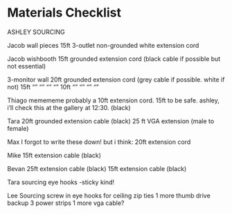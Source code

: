 Materials Checklist
===================


ASHLEY SOURCING

Jacob wall pieces
15ft 3-outlet non-grounded white extension cord

Jacob wishbooth
15ft grounded extension cord (black cable if possible but not essential)

3-monitor wall
20ft grounded extension cord (grey cable if possible. white if not)
15ft       “”            “”             “”                      “”
10ft       “”            “”             “”                      “”

Thiago memememe
probably a 10ft extension cord. 15ft to be safe. ashley, i’ll check this at the gallery at 12:30. (black)

Tara
20ft grounded extension cable (black)
25 ft VGA extension (male to female)

Max
I forgot to write these down! but i think:
20ft extension cord

Mike
15ft extension cable (black)

Bevan
25ft extension cable (black)
15ft extension cable (black)

Tara sourcing
eye hooks -sticky kind!

Lee Sourcing
screw in eye hooks for ceiling
zip ties
1 more thumb drive
backup 3 power strips
1 more vga cable?

